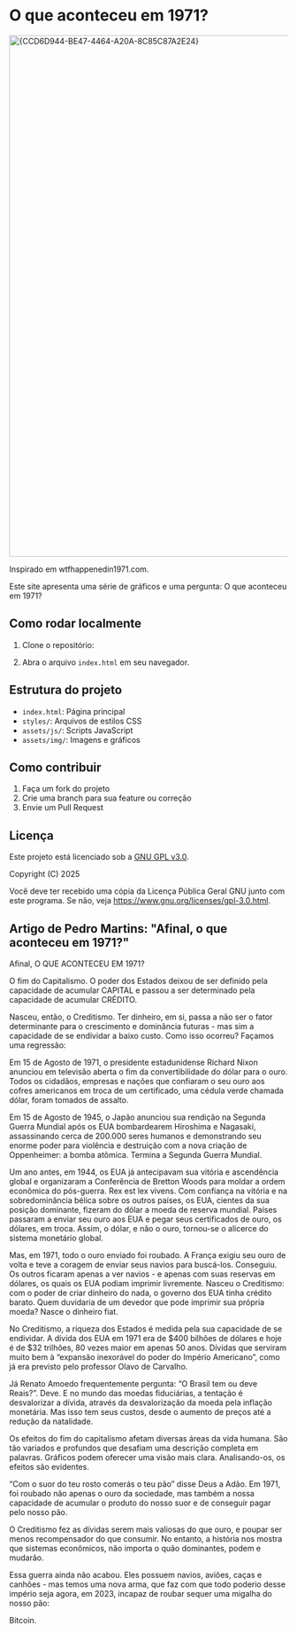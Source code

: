 # O que aconteceu em 1971?

<img width="1425" height="941" alt="{CCD6D944-BE47-4464-A20A-8C85C87A2E24}" src="https://github.com/user-attachments/assets/1f1910b5-47d4-45ac-8e51-a713bd73dad2" />

Inspirado em wtfhappenedin1971.com. 

Este site apresenta uma série de gráficos e uma pergunta: O que aconteceu em 1971?

## Como rodar localmente

1. Clone o repositório:

2. Abra o arquivo `index.html` em seu navegador.

## Estrutura do projeto
- `index.html`: Página principal
- `styles/`: Arquivos de estilos CSS
- `assets/js/`: Scripts JavaScript
- `assets/img/`: Imagens e gráficos

## Como contribuir
1. Faça um fork do projeto
2. Crie uma branch para sua feature ou correção
3. Envie um Pull Request

## Licença
Este projeto está licenciado sob a [GNU GPL v3.0](LICENSE).

Copyright (C) 2025

Você deve ter recebido uma cópia da Licença Pública Geral GNU junto com este programa. Se não, veja <https://www.gnu.org/licenses/gpl-3.0.html>. 


## Artigo de Pedro Martins: "Afinal, o que aconteceu em 1971?"

Afinal, O QUE ACONTECEU EM 1971? 

O fim do Capitalismo. O poder dos Estados deixou de ser definido pela capacidade de acumular CAPITAL e passou a ser determinado pela capacidade de acumular CRÉDITO. 

Nasceu, então, o Creditismo. Ter dinheiro, em si, passa a não ser o fator determinante para o crescimento e dominância futuras - mas sim a capacidade de se endividar a baixo custo. Como isso ocorreu? Façamos uma regressão: 

Em 15 de Agosto de 1971, o presidente estadunidense Richard Nixon anunciou em televisão aberta o fim da convertibilidade do dólar para o ouro. Todos os cidadãos, empresas e nações que confiaram o seu ouro aos cofres americanos em troca de um certificado, uma cédula verde chamada dólar, foram tomados de assalto. 

Em 15 de Agosto de 1945, o Japão anunciou sua rendição na Segunda Guerra Mundial após os EUA bombardearem Hiroshima e Nagasaki, assassinando cerca de 200.000 seres humanos e demonstrando seu enorme poder para violência e destruição com a nova criação de Oppenheimer: a bomba atômica. Termina a Segunda Guerra Mundial. 

Um ano antes, em 1944, os EUA já antecipavam sua vitória e ascendência global e organizaram a Conferência de Bretton Woods para moldar a ordem econômica do pós-guerra. Rex est lex vivens. Com confiança na vitória e na sobredominância bélica sobre os outros países, os EUA, cientes da sua posição dominante, fizeram do dólar a moeda de reserva mundial. Países passaram a enviar seu ouro aos EUA e pegar seus certificados de ouro, os dólares, em troca. Assim, o dólar, e não o ouro, tornou-se o alicerce do sistema monetário global. 

Mas, em 1971, todo o ouro enviado foi roubado. A França exigiu seu ouro de volta e teve a coragem de enviar seus navios para buscá-los. Conseguiu. Os outros ficaram apenas a ver navios - e apenas com suas reservas em dólares, os quais os EUA podiam imprimir livremente. Nasceu o Creditismo: com o poder de criar dinheiro do nada, o governo dos EUA tinha crédito barato. Quem duvidaria de um devedor que pode imprimir sua própria moeda? Nasce o dinheiro fiat. 

No Creditismo, a riqueza dos Estados é medida pela sua capacidade de se endividar. A dívida dos EUA em 1971 era de $400 bilhões de dólares e hoje é de $32 trilhões, 80 vezes maior em apenas 50 anos. Dívidas que serviram muito bem à “expansão inexorável do poder do Império Americano”, como já era previsto pelo professor Olavo de Carvalho. 

Já Renato Amoedo frequentemente pergunta: “O Brasil tem ou deve Reais?”. Deve. E no mundo das moedas fiduciárias, a tentação é desvalorizar a dívida, através da desvalorização da moeda pela inflação monetária. Mas isso tem seus custos, desde o aumento de preços até a redução da natalidade. 

Os efeitos do fim do capitalismo afetam diversas áreas da vida humana. São tão variados e profundos que desafiam uma descrição completa em palavras. Gráficos podem oferecer uma visão mais clara. Analisando-os, os efeitos são evidentes.

“Com o suor do teu rosto comerás o teu pão” disse Deus a Adão. Em 1971, foi roubado não apenas o ouro da sociedade, mas também a nossa capacidade de acumular o produto do nosso suor e de conseguir pagar pelo nosso pão. 

O Creditismo fez as dívidas serem mais valiosas do que ouro, e poupar ser menos recompensador do que consumir. No entanto, a história nos mostra que sistemas econômicos, não importa o quão dominantes, podem e mudarão. 

Essa guerra ainda não acabou. Eles possuem navios, aviões, caças e canhões - mas temos uma nova arma, que faz com que todo poderio desse império seja agora, em 2023, incapaz de roubar sequer uma migalha do nosso pão:

Bitcoin.
